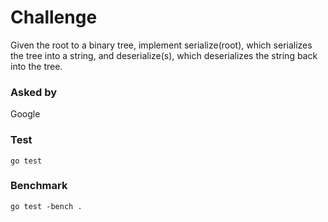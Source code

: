 # Challenge

Given the root to a binary tree, implement serialize(root), which serializes the tree into a string, and deserialize(s), which deserializes the string back into the tree.

### Asked by

Google

### Test

`go test`

### Benchmark

`go test -bench .`

